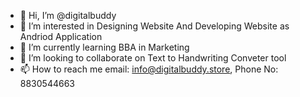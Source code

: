 - 👋 Hi, I’m @digitalbuddy
- 👀 I’m interested in Designing Website And Developing Website as Andriod Application 
- 🌱 I’m currently learning BBA in Marketing 
- 💞️ I’m looking to collaborate on Text to Handwriting Conveter tool
- 📫 How to reach me email: info@digitalbuddy.store, Phone No: 8830544663

<!---
digitalbuddy/digitalbuddy is a ✨ special ✨ repository because its `README.md` (this file) appears on your GitHub profile.
You can click the Preview link to take a look at your changes.
--->
